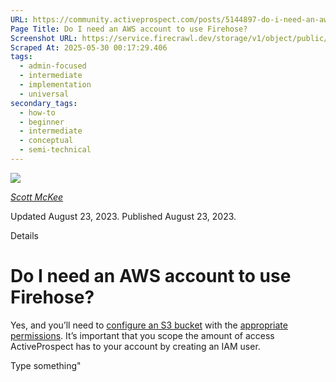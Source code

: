 ```yaml
---
URL: https://community.activeprospect.com/posts/5144897-do-i-need-an-aws-account-to-use-firehose
Page Title: Do I need an AWS account to use Firehose?
Screenshot URL: https://service.firecrawl.dev/storage/v1/object/public/media/screenshot-d1a018bb-668d-44b1-a9c5-d921c8170f90.png
Scraped At: 2025-05-30 00:17:29.406
tags:
  - admin-focused
  - intermediate
  - implementation
  - universal
secondary_tags:
  - how-to
  - beginner
  - intermediate
  - conceptual
  - semi-technical
---
```


[![](https://content1.bloomfire.com/avatars/users/1317000/thumb/thumbnail.png?f=1617311121&Expires=1748567824&Signature=cYnnDSXr5ZeXlCOoQowhSte6peaqxZw3iho2LVP-pIwkAOsQpql8rNpS8b5eOdA0~5ALLrLxpySVzLxQ0o8UH9cIYmHSPi3bHFfQVKHhTDclCnABUuUzEPwmfo3ZuMIuUwpbm3pI0nTzSOc7HqQ2TNSso9Mvn4~komTd4ZE4dv15WyAm8Vdhy8MgcVqzb9~zN29~hzm58xcJHhgpeYIp5ri9kUr5qYZuULK1XFd4usOwNYRV8bKXqoGIZc~9B2lOOiNfMsLjSZuh2M2TV0ACjLjAXdFV7ATHfhRNFv021K-ZnShlXVDSok~074l~XtT7SD8p~MnF-qQy0gJVnxGcqA__&Key-Pair-Id=APKAIDFCFZ2UHE5LPIUA)](https://community.activeprospect.com/memberships/7557680-scott-mckee)

[_Scott McKee_](https://community.activeprospect.com/memberships/7557680-scott-mckee)

Updated August 23, 2023. Published August 23, 2023.

Details

# Do I need an AWS account to use Firehose?

Yes, and you’ll need to [configure an S3 bucket](https://docs.aws.amazon.com/firehose/latest/dev/create-destination.html) with the [appropriate permissions](https://docs.aws.amazon.com/IAM/latest/UserGuide/introduction.html). It’s important that you scope the amount of access ActiveProspect has to your account by creating an IAM user.

Type something"


